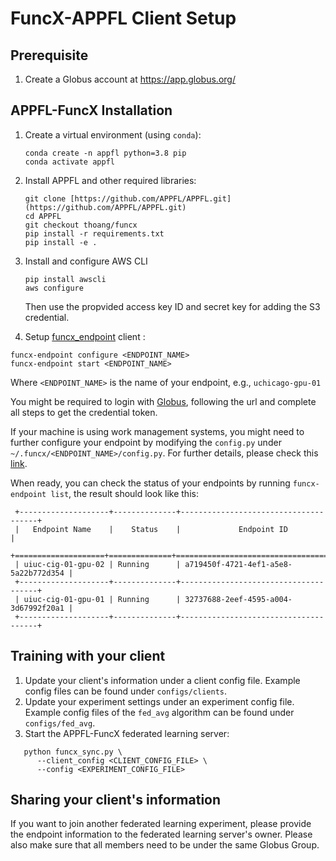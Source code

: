 # FuncX-APPFL Client Setup

## Prerequisite

 1. Create a Globus account at <https://app.globus.org/>

## APPFL-FuncX Installation

 1. Create a virtual environment (using `conda`):

    ```
    conda create -n appfl python=3.8 pip
    conda activate appfl
    ```

 2. Install APPFL and other required libraries:

    ```
    git clone [https://github.com/APPFL/APPFL.git](https://github.com/APPFL/APPFL.git)
    cd APPFL
    git checkout thoang/funcx
    pip install -r requirements.txt
    pip install -e .
    ```

 3. Install and configure AWS CLI

    ```
    pip install awscli
    aws configure
    ```

    Then use the propvided access key ID and secret key for adding the S3 credential.

 4. Setup [funcx_endpoint](https://funcx.readthedocs.io/en/latest/endpoints.html) client :

   ```
   funcx-endpoint configure <ENDPOINT_NAME>
   funcx-endpoint start <ENDPOINT_NAME>
   ```

   Where `<ENDPOINT_NAME>` is the name of your endpoint, e.g., `uchicago-gpu-01`

   You might be required to login with [Globus](https://app.globus.org/), following the url and complete all steps to get the credential token.

   If your machine is using work management systems, you might need to further configure your endpoint by modifying the `config.py` under `~/.funcx/<ENDPOINT_NAME>/config.py`. For further details, please check this [link](https://funcx.readthedocs.io/en/latest/endpoints.html#example-configurations).

   When ready, you can check the status of your endpoints by running `funcx-endpoint list`, the result should look like this:

   ```
    +--------------------+--------------+--------------------------------------+
    |   Endpoint Name    |    Status    |             Endpoint ID              |
    +====================+==============+======================================+
    | uiuc-cig-01-gpu-02 | Running      | a719450f-4721-4ef1-a5e8-5a22b772d354 |
    +--------------------+--------------+--------------------------------------+
    | uiuc-cig-01-gpu-01 | Running      | 32737688-2eef-4595-a004-3d67992f20a1 |
    +--------------------+--------------+--------------------------------------+
   ```

## Training with your client
   1. Update your client's information under a client config file. Example config files can be found under `configs/clients`.
   2. Update your experiment settings under an experiment config file. Example config files of the `fed_avg` algorithm can be found under `configs/fed_avg`.
   3. Start the APPFL-FuncX federated learning server:
   ```
      python funcx_sync.py \
         --client_config <CLIENT_CONFIG_FILE> \
         --config <EXPERIMENT_CONFIG_FILE>
   ```

## Sharing your client's information
   If you want to join another federated learning experiment, please provide the endpoint information to the federated learning server's owner. Please also make sure that all members need to be under the same Globus Group.
